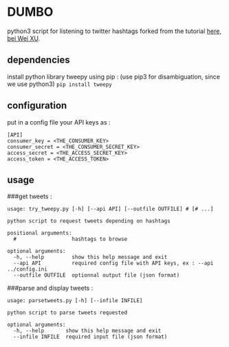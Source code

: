 # DUMBO 

python3 script for listening to twitter hashtags
forked from the tutorial [here, bei Wei XU](http://socialmedia-class.org/twittertutorial.html).

## dependencies
install python library tweepy using pip : (use pip3 for disambiguation, since we use python3)
`pip install tweepy`

## configuration
put in a config file your API keys as : 

```
[API]
consumer_key = <THE_CONSUMER_KEY>
consumer_secret = <THE_CONSUMER_SECRET_KEY>
access_secret = <THE_ACCESS_SECRET_KEY>
access_token = <THE_ACCESS_TOKEN>
```

## usage
###get tweets :
```
usage: try_tweepy.py [-h] [--api API] [--outfile OUTFILE] # [# ...]

python script to request tweets depending on hashtags

positional arguments:
  #                  hashtags to browse

optional arguments:
  -h, --help         show this help message and exit
  --api API          required config file with API keys, ex : --api ../config.ini
  --outfile OUTFILE  optionnal output file (json format)
```
###parse and display tweets :
```
usage: parsetweets.py [-h] [--infile INFILE]

python script to parse tweets requested

optional arguments:
  -h, --help       show this help message and exit
  --infile INFILE  required input file (json format)
```